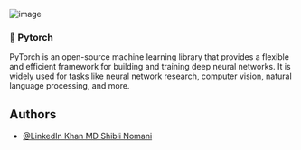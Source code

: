 ![image](https://github.com/Shibli-Nomani/Deep-Learning-and-AI-Work/assets/101654553/1aa83147-40ba-47de-81ed-02421ce2d38c)


### 🎩 Pytorch

PyTorch is an open-source machine learning library that provides a flexible and efficient framework for building and training deep neural networks. It is widely used for tasks like neural network research, computer vision, natural language processing, and more.


## Authors

- [@LinkedIn Khan MD Shibli Nomani](https://www.linkedin.com/in/khan-md-shibli-nomani-45445612b/)



